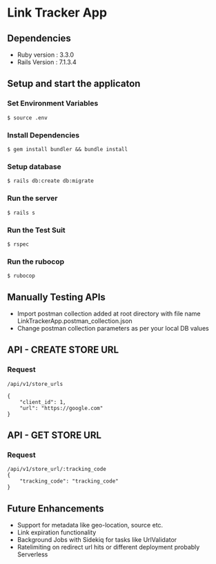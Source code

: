# Link Tracker App

## Dependencies
* Ruby version : 3.3.0
* Rails Version : 7.1.3.4

## Setup and start the applicaton

### Set Environment Variables
```
$ source .env
```
### Install Dependencies
```
$ gem install bundler && bundle install
```

### Setup database
```
$ rails db:create db:migrate
```

### Run the server
```
$ rails s
```

### Run the Test Suit
```
$ rspec
```

### Run the rubocop
```
$ rubocop
```

## Manually Testing APIs
* Import postman collection added at root directory with file name LinkTrackerApp.postman_collection.json
* Change postman collection parameters  as per your local DB values

## API - CREATE STORE URL

### Request
```
/api/v1/store_urls

{
    "client_id": 1,
    "url": "https://google.com"
}
```

## API - GET STORE URL

### Request
```
/api/v1/store_url/:tracking_code
{
    "tracking_code": "tracking_code"
}
```


## Future Enhancements
- Support for metadata like geo-location, source etc.
- Link expiration functionality
- Background Jobs with Sidekiq for tasks like UrlValidator
- Ratelimiting on redirect url hits or different deployment probably Serverless

